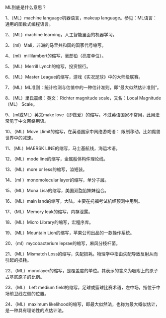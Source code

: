 ML到底是什么意思？

1、（ML）machine language机器语言，makeup language。参见：ML语言： 通用的函数式编程语言。

2、（ML）machine learning，人工智能里面的机器学习。

3、（ml）Mali，非洲的马里共和国的国家代号缩写。

4、（ml）millilambert的缩写，毫郎伯（亮度单位）。

5、（ML）Merrill Lynch的缩写，投资银行。

6、（ML）Master League的缩写，游戏《实况足球》中的大师级联赛。

7、（ML）ML准则：统计检测与估值中的一种估计准则，即“最大似然估计准则”。

8、（ML）里氏震级：英文：Richter magnitude scale，又名：Local Magnitude （ML） Scale。

9、（ml或ML）英文make love（即做爱）的缩写，不过英语国家不常用，此用法常见于中文网络用语。

10、（ML）Move Llimit的缩写，在英语国家中网络游戏语： 限制移动。比如魔兽世界中的减速。

11、（ML）MAERSK LINE的缩写，马士基航线，海运术语。

12、（ML）mode line的缩写，金属船体构件理论线。

13、（ML）more or less的缩写，溢短装。

14、（ml ）monomolecular layer的缩写，单分子层。

15、（ML）Mona Lisa的缩写，美国双胞胎姊妹组合。

16、（ML）main land的缩写，大陆。主要在托福考试机经预测中用到。

17、（ML）Memory leak的缩写，内存泄露。

18、（ML）Micro Library的缩写，宏程序库。

19、（ML）Mountain Lion的缩写，苹果公司出品的一款操作系统。

20、（ml）mycobacterium leprae的缩写，麻风分枝杆菌。

21、（ML）Mismatch Loss的缩写，失配损耗。物理学中指由失配导致反射从而引起的损耗。

22、（ML）monolayer的缩写，是覆盖度的单位。其表示的含义为吸附上的原子占基底原子的比例。

23、（ML） Left medium field的缩写，足球或篮球比赛术语，左中场，指位于中场前卫线左侧的位置。

24、（ML）maximum likelihood的缩写，即最大似然法，也称为最大概似估计，是一种具有理论性的点估计法。